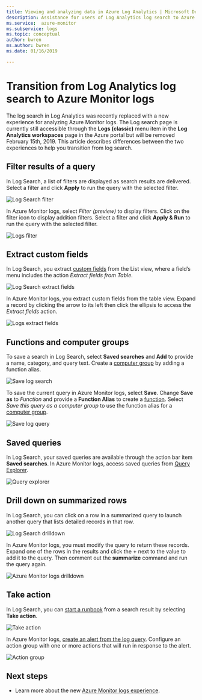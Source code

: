 ```yaml
---
title: Viewing and analyzing data in Azure Log Analytics | Microsoft Docs
description: Assistance for users of Log Analytics log search to Azure Monitor log query experience.
ms.service:  azure-monitor
ms.subservice: logs
ms.topic: conceptual
author: bwren
ms.author: bwren
ms.date: 01/16/2019

---
```


# Transition from Log Analytics log search to Azure Monitor logs
The log search in Log Analytics was recently replaced with a new experience for analyzing Azure Monitor logs. The Log search page is currently still accessible through the **Logs (classic)** menu item in the **Log Analytics workspaces** page in the Azure portal but will be removed February 15th, 2019. This article describes differences between the two experiences to help you transition from log search. 

## Filter results of a query
In Log Search, a list of filters are displayed as search results are delivered. Select a filter and click **Apply** to run the query with the selected filter.

![Log Search filter](media/log-search-transition/filter-log-search.png)

In Azure Monitor logs, select *Filter (preview)* to display filters. Click on the filter icon to display addition filters. Select a filter and click **Apply & Run** to run the query with the selected filter.

![Logs filter](media/log-search-transition/filter-logs.png)

## Extract custom fields 
In Log Search, you extract [custom fields](../platform/custom-fields.md) from the List view, where a field’s menu includes the action _Extract fields from Table_.

![Log Search extract fields](media/log-search-transition/extract-fields-log-search.png)

In Azure Monitor logs, you extract custom fields from the table view. Expand a record by clicking the arrow to its left then click the ellipsis to access the _Extract fields_ action.

![Logs extract fields](media/log-search-transition/extract-fields-logs.png)

## Functions and computer groups
To save a search in Log Search, select **Saved searches** and **Add** to provide a name, category, and query text. Create a [computer group](../platform/computer-groups.md) by adding a function alias.

![Save log search](media/log-search-transition/save-search-log-search.png)

To save the current query in Azure Monitor logs, select **Save**. Change **Save as** to _Function_ and provide a **Function Alias** to create a [function](functions.md). Select _Save this query as a computer group_ to use the function alias for a [computer group](../platform/computer-groups.md).

![Save log query](media/log-search-transition/save-query-logs.png)

## Saved queries
In Log Search, your saved queries are available through the action bar item **Saved searches**. In Azure Monitor logs, access saved queries from [Query Explorer](../log-query/get-started-portal.md#save-queries).

![Query explorer](media/log-search-transition/query-explorer.png)

## Drill down on summarized rows
In Log Search, you can click on a row in a summarized query to launch another query that lists detailed records in that row.

![Log Search drilldown](media/log-search-transition/drilldown-search.png)

In Azure Monitor logs, you must modify the query to return these records. Expand one of the rows in the results and click the **+** next to the value to add it to the query. Then comment out the **summarize** command and run the query again.

![Azure Monitor logs drilldown](media/log-search-transition/drilldown-logs.png)

## Take action
In Log Search, you can [start a runbook](take-action.md) from a search result by selecting **Take action**.

![Take action](media/log-search-transition/take-action-log-search.png)

In Azure Monitor logs, [create an alert from the log query](../platform/alerts-log.md). Configure an action group with one or more actions that will run in response to the alert.

![Action group](media/log-search-transition/action-group.png)

## Next steps

- Learn more about the new [Azure Monitor logs experience](get-started-portal.md).